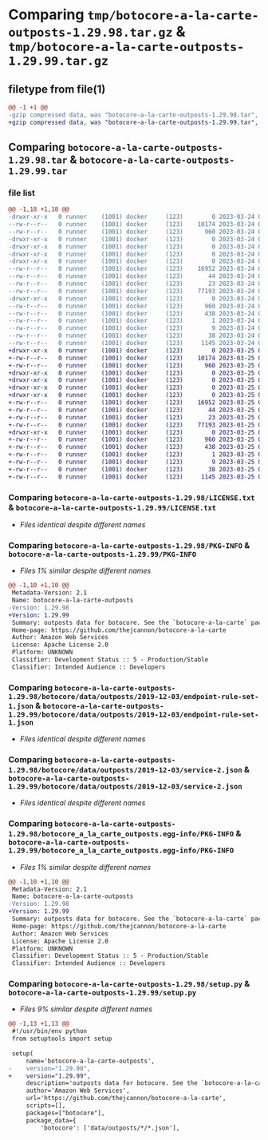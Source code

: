 # Comparing `tmp/botocore-a-la-carte-outposts-1.29.98.tar.gz` & `tmp/botocore-a-la-carte-outposts-1.29.99.tar.gz`

## filetype from file(1)

```diff
@@ -1 +1 @@
-gzip compressed data, was "botocore-a-la-carte-outposts-1.29.98.tar", last modified: Fri Mar 24 01:24:30 2023, max compression
+gzip compressed data, was "botocore-a-la-carte-outposts-1.29.99.tar", last modified: Sat Mar 25 01:22:56 2023, max compression
```

## Comparing `botocore-a-la-carte-outposts-1.29.98.tar` & `botocore-a-la-carte-outposts-1.29.99.tar`

### file list

```diff
@@ -1,18 +1,18 @@
-drwxr-xr-x   0 runner    (1001) docker     (123)        0 2023-03-24 01:24:30.894055 botocore-a-la-carte-outposts-1.29.98/
--rw-r--r--   0 runner    (1001) docker     (123)    10174 2023-03-24 01:24:30.000000 botocore-a-la-carte-outposts-1.29.98/LICENSE.txt
--rw-r--r--   0 runner    (1001) docker     (123)      960 2023-03-24 01:24:30.894055 botocore-a-la-carte-outposts-1.29.98/PKG-INFO
-drwxr-xr-x   0 runner    (1001) docker     (123)        0 2023-03-24 01:24:30.894055 botocore-a-la-carte-outposts-1.29.98/botocore/
-drwxr-xr-x   0 runner    (1001) docker     (123)        0 2023-03-24 01:24:30.894055 botocore-a-la-carte-outposts-1.29.98/botocore/data/
-drwxr-xr-x   0 runner    (1001) docker     (123)        0 2023-03-24 01:24:30.894055 botocore-a-la-carte-outposts-1.29.98/botocore/data/outposts/
-drwxr-xr-x   0 runner    (1001) docker     (123)        0 2023-03-24 01:24:30.894055 botocore-a-la-carte-outposts-1.29.98/botocore/data/outposts/2019-12-03/
--rw-r--r--   0 runner    (1001) docker     (123)    16952 2023-03-24 01:23:57.000000 botocore-a-la-carte-outposts-1.29.98/botocore/data/outposts/2019-12-03/endpoint-rule-set-1.json
--rw-r--r--   0 runner    (1001) docker     (123)       44 2023-03-24 01:23:57.000000 botocore-a-la-carte-outposts-1.29.98/botocore/data/outposts/2019-12-03/examples-1.json
--rw-r--r--   0 runner    (1001) docker     (123)       23 2023-03-24 01:23:57.000000 botocore-a-la-carte-outposts-1.29.98/botocore/data/outposts/2019-12-03/paginators-1.json
--rw-r--r--   0 runner    (1001) docker     (123)    77193 2023-03-24 01:23:57.000000 botocore-a-la-carte-outposts-1.29.98/botocore/data/outposts/2019-12-03/service-2.json
-drwxr-xr-x   0 runner    (1001) docker     (123)        0 2023-03-24 01:24:30.894055 botocore-a-la-carte-outposts-1.29.98/botocore_a_la_carte_outposts.egg-info/
--rw-r--r--   0 runner    (1001) docker     (123)      960 2023-03-24 01:24:30.000000 botocore-a-la-carte-outposts-1.29.98/botocore_a_la_carte_outposts.egg-info/PKG-INFO
--rw-r--r--   0 runner    (1001) docker     (123)      438 2023-03-24 01:24:30.000000 botocore-a-la-carte-outposts-1.29.98/botocore_a_la_carte_outposts.egg-info/SOURCES.txt
--rw-r--r--   0 runner    (1001) docker     (123)        1 2023-03-24 01:24:30.000000 botocore-a-la-carte-outposts-1.29.98/botocore_a_la_carte_outposts.egg-info/dependency_links.txt
--rw-r--r--   0 runner    (1001) docker     (123)        9 2023-03-24 01:24:30.000000 botocore-a-la-carte-outposts-1.29.98/botocore_a_la_carte_outposts.egg-info/top_level.txt
--rw-r--r--   0 runner    (1001) docker     (123)       38 2023-03-24 01:24:30.894055 botocore-a-la-carte-outposts-1.29.98/setup.cfg
--rw-r--r--   0 runner    (1001) docker     (123)     1145 2023-03-24 01:24:30.000000 botocore-a-la-carte-outposts-1.29.98/setup.py
+drwxr-xr-x   0 runner    (1001) docker     (123)        0 2023-03-25 01:22:56.152361 botocore-a-la-carte-outposts-1.29.99/
+-rw-r--r--   0 runner    (1001) docker     (123)    10174 2023-03-25 01:22:55.000000 botocore-a-la-carte-outposts-1.29.99/LICENSE.txt
+-rw-r--r--   0 runner    (1001) docker     (123)      960 2023-03-25 01:22:56.152361 botocore-a-la-carte-outposts-1.29.99/PKG-INFO
+drwxr-xr-x   0 runner    (1001) docker     (123)        0 2023-03-25 01:22:56.152361 botocore-a-la-carte-outposts-1.29.99/botocore/
+drwxr-xr-x   0 runner    (1001) docker     (123)        0 2023-03-25 01:22:56.152361 botocore-a-la-carte-outposts-1.29.99/botocore/data/
+drwxr-xr-x   0 runner    (1001) docker     (123)        0 2023-03-25 01:22:56.152361 botocore-a-la-carte-outposts-1.29.99/botocore/data/outposts/
+drwxr-xr-x   0 runner    (1001) docker     (123)        0 2023-03-25 01:22:56.152361 botocore-a-la-carte-outposts-1.29.99/botocore/data/outposts/2019-12-03/
+-rw-r--r--   0 runner    (1001) docker     (123)    16952 2023-03-25 01:22:12.000000 botocore-a-la-carte-outposts-1.29.99/botocore/data/outposts/2019-12-03/endpoint-rule-set-1.json
+-rw-r--r--   0 runner    (1001) docker     (123)       44 2023-03-25 01:22:12.000000 botocore-a-la-carte-outposts-1.29.99/botocore/data/outposts/2019-12-03/examples-1.json
+-rw-r--r--   0 runner    (1001) docker     (123)       23 2023-03-25 01:22:12.000000 botocore-a-la-carte-outposts-1.29.99/botocore/data/outposts/2019-12-03/paginators-1.json
+-rw-r--r--   0 runner    (1001) docker     (123)    77193 2023-03-25 01:22:12.000000 botocore-a-la-carte-outposts-1.29.99/botocore/data/outposts/2019-12-03/service-2.json
+drwxr-xr-x   0 runner    (1001) docker     (123)        0 2023-03-25 01:22:56.152361 botocore-a-la-carte-outposts-1.29.99/botocore_a_la_carte_outposts.egg-info/
+-rw-r--r--   0 runner    (1001) docker     (123)      960 2023-03-25 01:22:56.000000 botocore-a-la-carte-outposts-1.29.99/botocore_a_la_carte_outposts.egg-info/PKG-INFO
+-rw-r--r--   0 runner    (1001) docker     (123)      438 2023-03-25 01:22:56.000000 botocore-a-la-carte-outposts-1.29.99/botocore_a_la_carte_outposts.egg-info/SOURCES.txt
+-rw-r--r--   0 runner    (1001) docker     (123)        1 2023-03-25 01:22:56.000000 botocore-a-la-carte-outposts-1.29.99/botocore_a_la_carte_outposts.egg-info/dependency_links.txt
+-rw-r--r--   0 runner    (1001) docker     (123)        9 2023-03-25 01:22:56.000000 botocore-a-la-carte-outposts-1.29.99/botocore_a_la_carte_outposts.egg-info/top_level.txt
+-rw-r--r--   0 runner    (1001) docker     (123)       38 2023-03-25 01:22:56.152361 botocore-a-la-carte-outposts-1.29.99/setup.cfg
+-rw-r--r--   0 runner    (1001) docker     (123)     1145 2023-03-25 01:22:55.000000 botocore-a-la-carte-outposts-1.29.99/setup.py
```

### Comparing `botocore-a-la-carte-outposts-1.29.98/LICENSE.txt` & `botocore-a-la-carte-outposts-1.29.99/LICENSE.txt`

 * *Files identical despite different names*

### Comparing `botocore-a-la-carte-outposts-1.29.98/PKG-INFO` & `botocore-a-la-carte-outposts-1.29.99/PKG-INFO`

 * *Files 1% similar despite different names*

```diff
@@ -1,10 +1,10 @@
 Metadata-Version: 2.1
 Name: botocore-a-la-carte-outposts
-Version: 1.29.98
+Version: 1.29.99
 Summary: outposts data for botocore. See the `botocore-a-la-carte` package for more info.
 Home-page: https://github.com/thejcannon/botocore-a-la-carte
 Author: Amazon Web Services
 License: Apache License 2.0
 Platform: UNKNOWN
 Classifier: Development Status :: 5 - Production/Stable
 Classifier: Intended Audience :: Developers
```

### Comparing `botocore-a-la-carte-outposts-1.29.98/botocore/data/outposts/2019-12-03/endpoint-rule-set-1.json` & `botocore-a-la-carte-outposts-1.29.99/botocore/data/outposts/2019-12-03/endpoint-rule-set-1.json`

 * *Files identical despite different names*

### Comparing `botocore-a-la-carte-outposts-1.29.98/botocore/data/outposts/2019-12-03/service-2.json` & `botocore-a-la-carte-outposts-1.29.99/botocore/data/outposts/2019-12-03/service-2.json`

 * *Files identical despite different names*

### Comparing `botocore-a-la-carte-outposts-1.29.98/botocore_a_la_carte_outposts.egg-info/PKG-INFO` & `botocore-a-la-carte-outposts-1.29.99/botocore_a_la_carte_outposts.egg-info/PKG-INFO`

 * *Files 1% similar despite different names*

```diff
@@ -1,10 +1,10 @@
 Metadata-Version: 2.1
 Name: botocore-a-la-carte-outposts
-Version: 1.29.98
+Version: 1.29.99
 Summary: outposts data for botocore. See the `botocore-a-la-carte` package for more info.
 Home-page: https://github.com/thejcannon/botocore-a-la-carte
 Author: Amazon Web Services
 License: Apache License 2.0
 Platform: UNKNOWN
 Classifier: Development Status :: 5 - Production/Stable
 Classifier: Intended Audience :: Developers
```

### Comparing `botocore-a-la-carte-outposts-1.29.98/setup.py` & `botocore-a-la-carte-outposts-1.29.99/setup.py`

 * *Files 9% similar despite different names*

```diff
@@ -1,13 +1,13 @@
 #!/usr/bin/env python
 from setuptools import setup
 
 setup(
     name='botocore-a-la-carte-outposts',
-    version="1.29.98",
+    version="1.29.99",
     description='outposts data for botocore. See the `botocore-a-la-carte` package for more info.',
     author='Amazon Web Services',
     url='https://github.com/thejcannon/botocore-a-la-carte',
     scripts=[],
     packages=["botocore"],
     package_data={
         'botocore': ['data/outposts/*/*.json'],
```

